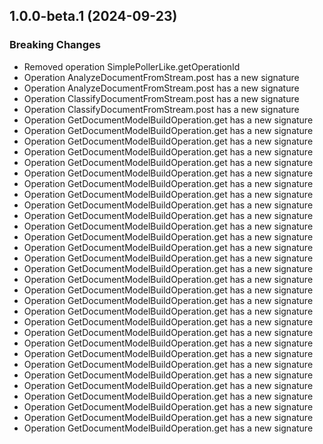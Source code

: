 ## 1.0.0-beta.1 (2024-09-23)
    
### Breaking Changes

  - Removed operation SimplePollerLike.getOperationId
  - Operation AnalyzeDocumentFromStream.post has a new signature
  - Operation AnalyzeDocumentFromStream.post has a new signature
  - Operation ClassifyDocumentFromStream.post has a new signature
  - Operation ClassifyDocumentFromStream.post has a new signature
  - Operation GetDocumentModelBuildOperation.get has a new signature
  - Operation GetDocumentModelBuildOperation.get has a new signature
  - Operation GetDocumentModelBuildOperation.get has a new signature
  - Operation GetDocumentModelBuildOperation.get has a new signature
  - Operation GetDocumentModelBuildOperation.get has a new signature
  - Operation GetDocumentModelBuildOperation.get has a new signature
  - Operation GetDocumentModelBuildOperation.get has a new signature
  - Operation GetDocumentModelBuildOperation.get has a new signature
  - Operation GetDocumentModelBuildOperation.get has a new signature
  - Operation GetDocumentModelBuildOperation.get has a new signature
  - Operation GetDocumentModelBuildOperation.get has a new signature
  - Operation GetDocumentModelBuildOperation.get has a new signature
  - Operation GetDocumentModelBuildOperation.get has a new signature
  - Operation GetDocumentModelBuildOperation.get has a new signature
  - Operation GetDocumentModelBuildOperation.get has a new signature
  - Operation GetDocumentModelBuildOperation.get has a new signature
  - Operation GetDocumentModelBuildOperation.get has a new signature
  - Operation GetDocumentModelBuildOperation.get has a new signature
  - Operation GetDocumentModelBuildOperation.get has a new signature
  - Operation GetDocumentModelBuildOperation.get has a new signature
  - Operation GetDocumentModelBuildOperation.get has a new signature
  - Operation GetDocumentModelBuildOperation.get has a new signature
  - Operation GetDocumentModelBuildOperation.get has a new signature
  - Operation GetDocumentModelBuildOperation.get has a new signature
  - Operation GetDocumentModelBuildOperation.get has a new signature
  - Operation GetDocumentModelBuildOperation.get has a new signature
  - Operation GetDocumentModelBuildOperation.get has a new signature
  - Operation GetDocumentModelBuildOperation.get has a new signature
  - Operation GetDocumentModelBuildOperation.get has a new signature
  - Operation GetDocumentModelBuildOperation.get has a new signature
    
